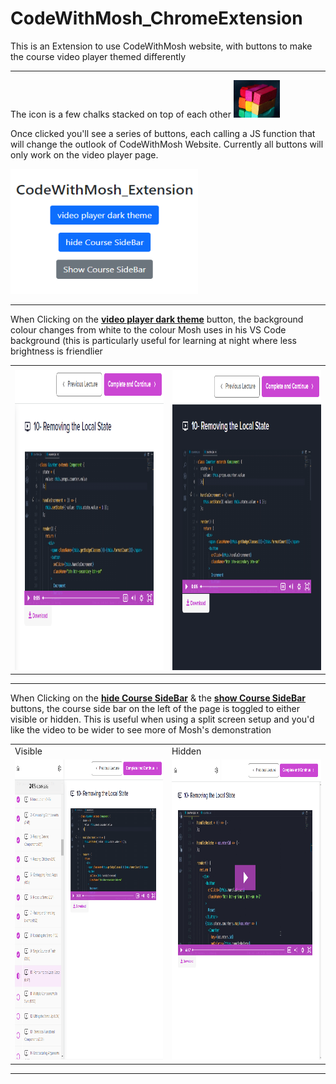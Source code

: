 # CodeWithMosh_ChromeExtension

This is an Extension to use CodeWithMosh website, with buttons to make the course video player themed differently

---

The icon is a few chalks stacked on top of each other <img src="/assets/pics/main-icon.png">

Once clicked you'll see a series of buttons, each calling a JS function that will change the outlook of CodeWithMosh Website. Currently all buttons will only work on the video player page.

<img src="/assets/pics/ChromeExtensionv1.01.png" width=300 height=200>

---

When Clicking on the <b><u>video player dark theme</u></b> button, the background colour changes from white to the colour Mosh uses in his VS Code background (this is particularly useful for learning at night where less brightness is friendlier

<table>
  <tr>
    <td></td>
     <td></td>
  </tr>
  <tr>
    <td><img src="/assets/pics/CodeWithMosh-OriginalVideoPlayer-NoSidebar.png" width=600 height=480></td>
    <td><img src="/assets/pics/CodeWithMosh-DarkThemeVideoPlayer-NoSidebar.png" width=600 height=480></td>
  </tr>
 </table>

---

When Clicking on the <b><u>hide Course SideBar</u></b> & the <b><u>show Course SideBar</u></b> buttons, the course side bar on the left of the page is toggled to either visible or hidden. This is useful when using a split screen setup and you'd like the video to be wider to see more of Mosh's demonstration

<table>
  <tr>
    <td>Visible</td>
     <td>Hidden</td>
  </tr>
  <tr>
    <td><img src="/assets/pics/CodeWithMosh-OriginalVideoPlayer.png" width=600 height=480></td>
    <td><img src="/assets/pics/CodeWithMosh-OriginalVideoPlayer-SidebarHidden.png" width=600 height=480></td>
  </tr>
 </table>
 
 ---
